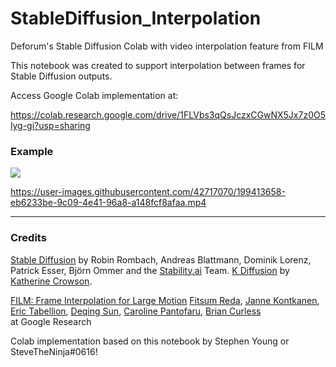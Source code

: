 # StableDiffusion_Interpolation
Deforum's Stable Diffusion Colab with video interpolation feature from FILM

This notebook was created to support interpolation between frames for Stable Diffusion outputs. 


Access Google Colab implementation at:

https://colab.research.google.com/drive/1FLVbs3qQsJczxCGwNX5Jx7z0O5lyg-gi?usp=sharing






### Example 
<img src="https://user-images.githubusercontent.com/42717070/199406662-812431df-9b0b-45f5-b03f-4514d6da1024.png"/>



https://user-images.githubusercontent.com/42717070/199413658-eb6233be-9c09-4e41-96a8-a148fcf8afaa.mp4


-----------------------
### Credits 

[Stable Diffusion](https://github.com/CompVis/stable-diffusion) by Robin Rombach, Andreas Blattmann, Dominik Lorenz, Patrick Esser, Björn Ommer and the [Stability.ai](https://stability.ai/) Team. [K Diffusion](https://github.com/crowsonkb/k-diffusion) by [Katherine Crowson](https://twitter.com/RiversHaveWings).

 [FILM: Frame Interpolation for Large Motion](https://arxiv.org/abs/2202.04901) 
[Fitsum Reda](https://scholar.google.com/citations?user=quZ_qLYAAAAJ&hl=en), [Janne Kontkanen](https://scholar.google.com/citations?user=MnXc4JQAAAAJ&hl=en), [Eric Tabellion](http://www.tabellion.org/et/), [Deqing Sun](https://deqings.github.io/), [Caroline Pantofaru](https://scholar.google.com/citations?user=vKAKE1gAAAAJ&hl=en), [Brian Curless](https://homes.cs.washington.edu/~curless/)<br />
at Google Research <br /> 

Colab implementation based on this notebook by Stephen Young or SteveTheNinja#0616!
